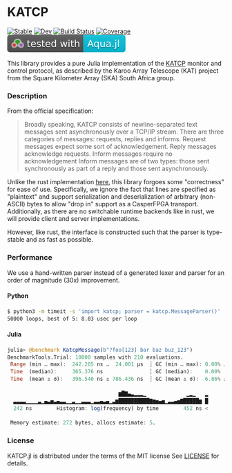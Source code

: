 # KATCP

[![Stable](https://img.shields.io/badge/docs-stable-blue.svg)](https://kiranshila.github.io/KATCP.jl/stable/)
[![Dev](https://img.shields.io/badge/docs-dev-blue.svg)](https://kiranshila.github.io/KATCP.jl/dev/)
[![Build Status](https://github.com/kiranshila/KATCP.jl/actions/workflows/CI.yml/badge.svg?branch=main)](https://github.com/kiranshila/KATCP.jl/actions/workflows/CI.yml?query=branch%3Amain)
[![Coverage](https://codecov.io/gh/kiranshila/KATCP.jl/branch/main/graph/badge.svg)](https://codecov.io/gh/kiranshila/KATCP.jl)
[![Aqua QA](https://raw.githubusercontent.com/JuliaTesting/Aqua.jl/master/badge.svg)](https://github.com/JuliaTesting/Aqua.jl)

This library provides a pure Julia implementation of the [KATCP](https://katcp-python.readthedocs.io/en/latest/_downloads/361189acb383a294be20d6c10c257cb4/NRF-KAT7-6.0-IFCE-002-Rev5-1.pdf)
monitor and control protocol, as described by the Karoo Array Telescope (KAT) project from the Square Kilometer Array (SKA) South Africa group.

### Description

From the official specification:

> Broadly speaking, KATCP consists of newline-separated text messages sent asynchronously over a TCP/IP
> stream. There are three categories of messages: requests, replies and informs. Request messages expect some
> sort of acknowledgement. Reply messages acknowledge requests. Inform messages require no acknowledgement
> Inform messages are of two types: those sent synchronously as part of a reply and those sent asynchronously.

Unlike the rust implementation [here](https://github.com/kiranshila/katcp), this library forgoes some "correctness" for ease of use.
Specifically, we ignore the fact that lines are specified as "plaintext" and support serialization and deserialization of arbitrary (non-ASCII) bytes to allow "drop in" support as a CasperFPGA transport.
Additionally, as there are no switchable runtime backends like in rust, we will provide client and server implementations.

However, like rust, the interface is constructed such that the parser is type-stable and as fast as possible.

### Performance

We use a hand-written parser instead of a generated lexer and parser for an order of magnitude (30x) improvement.

#### Python
```sh
$ python3 -m timeit -s 'import katcp; parser = katcp.MessageParser()' 'parser.parse(b"?foo[123] bar baz buz_123")'
50000 loops, best of 5: 8.03 usec per loop
```

#### Julia
```julia
julia> @benchmark KatcpMessage(b"?foo[123] bar baz buz_123")
BenchmarkTools.Trial: 10000 samples with 210 evaluations.
 Range (min … max):  242.205 ns …  24.001 μs  ┊ GC (min … max): 0.00% … 98.26%
 Time  (median):     365.376 ns               ┊ GC (median):    0.00%
 Time  (mean ± σ):   396.540 ns ± 786.436 ns  ┊ GC (mean ± σ):  6.86% ±  3.40%

                                    ▆█▇▄▃▂▂▂▁             ▁▂▁   ▂
  ▃▃▃▃▁▁▁▁▃▁▄▃▅▃▄▃▃▁▁▃▁▁▃▃▃▁▃▃▄▃▄▁▃▆██████████▇▆▅▄▅▁▃▃▄▅▇█████▆ █
  242 ns        Histogram: log(frequency) by time        452 ns <

 Memory estimate: 272 bytes, allocs estimate: 5.
```

### License

KATCP.jl is distributed under the terms of the MIT license
See [LICENSE](LICENSE) for details.
